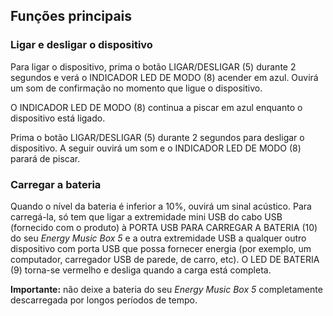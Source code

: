 ## Funções principais

### Ligar e desligar o dispositivo

Para ligar o dispositivo, prima o botão LIGAR/DESLIGAR (5) durante 2 segundos e verá o INDICADOR LED DE MODO (8) acender em azul. Ouvirá um som de confirmação no momento que ligue o dispositivo.

O INDICADOR LED DE MODO (8) continua a piscar em azul enquanto o dispositivo está ligado.

Prima o botão LIGAR/DESLIGAR (5) durante 2 segundos para desligar o dispositivo. A seguir ouvirá um som e o INDICADOR LED DE MODO (8) parará de piscar.

### Carregar a bateria
Quando o nível da bateria é inferior a 10%, ouvirá um sinal acústico. Para carregá-la, só tem que ligar a extremidade mini USB do cabo USB (fornecido com o produto) à PORTA USB PARA CARREGAR A BATERIA (10) do seu *Energy Music Box 5* e a outra extremidade USB a qualquer outro dispositivo com porta USB que possa fornecer energia (por exemplo, um computador, carregador USB de parede, de carro, etc). O LED DE BATERIA (9) torna-se vermelho e desliga quando a carga está completa. 

**Importante:**  não deixe a bateria do seu *Energy Music Box 5* completamente descarregada por longos períodos de tempo. 

